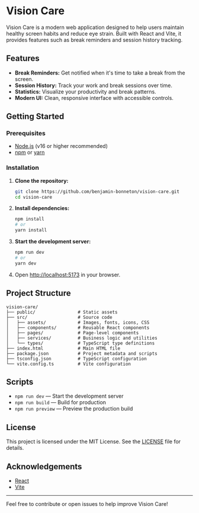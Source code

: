
# Vision Care

Vision Care is a modern web application designed to help users maintain healthy screen habits and reduce eye strain. Built with React and Vite, it provides features such as break reminders and session history tracking.

## Features

- **Break Reminders:** Get notified when it's time to take a break from the screen.
- **Session History:** Track your work and break sessions over time.
- **Statistics:** Visualize your productivity and break patterns.
- **Modern UI:** Clean, responsive interface with accessible controls.

## Getting Started

### Prerequisites
- [Node.js](https://nodejs.org/) (v16 or higher recommended)
- [npm](https://www.npmjs.com/) or [yarn](https://yarnpkg.com/)

### Installation

1. **Clone the repository:**
   ```sh
   git clone https://github.com/benjamin-bonneton/vision-care.git
   cd vision-care
   ```
2. **Install dependencies:**
   ```sh
   npm install
   # or
   yarn install
   ```
3. **Start the development server:**
   ```sh
   npm run dev
   # or
   yarn dev
   ```
4. Open [http://localhost:5173](http://localhost:5173) in your browser.

## Project Structure

```
vision-care/
├── public/                # Static assets
├── src/                   # Source code
│   ├── assets/            # Images, fonts, icons, CSS
│   ├── components/        # Reusable React components
│   ├── pages/             # Page-level components
│   ├── services/          # Business logic and utilities
│   └── types/             # TypeScript type definitions
├── index.html             # Main HTML file
├── package.json           # Project metadata and scripts
├── tsconfig.json          # TypeScript configuration
└── vite.config.ts         # Vite configuration
```

## Scripts
- `npm run dev` — Start the development server
- `npm run build` — Build for production
- `npm run preview` — Preview the production build

## License

This project is licensed under the MIT License. See the [LICENSE](LICENSE) file for details.

## Acknowledgements
- [React](https://react.dev/)
- [Vite](https://vitejs.dev/)

---

Feel free to contribute or open issues to help improve Vision Care!
